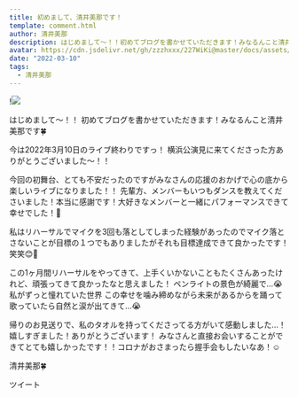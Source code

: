 ```yaml
---
title: 初めまして、清井美那です！
template: comment.html
author: 清井美那
description: はじめまして〜！！初めてブログを書かせていただきます！みなるんこと清井美那です🍀今は2022年3月10日のライブ終わりですっ！横浜公演見に来てくださった方ありがとうございました〜！！今回の...
avatar: https://cdn.jsdelivr.net/gh/zzzhxxx/227WiKi@master/docs/assets/photo/avatar/mina.jpg
date: "2022-03-10"
tags:
  - 清井美那
---
```


!![](https://cdn.jsdelivr.net/gh/227WiKi/227WiKi-image@master/blog-image/mina-2022-03-10_1.jpg)





はじめまして〜！！
初めてブログを書かせていただきます！みなるんこと清井美那です🍀

今は2022年3月10日のライブ終わりですっ！
横浜公演見に来てくださった方ありがとうございました〜！！

今回の初舞台、とても不安だったのですがみなさんの応援のおかげで心の底から楽しいライブになりました！！
先輩方、メンバーもいつもダンスを教えてくださいました！本当に感謝です！大好きなメンバーと一緒にパフォーマンスできて幸せでした！🥰

私はリハーサルでマイクを3回も落としてしまった経験があったのでマイク落とさないことが目標の１つでもありましたがそれも目標達成できて良かったです！笑笑😊💪

この1ヶ月間リハーサルをやってきて、上手くいかないこともたくさんあったけれど、頑張ってきて良かったなと思えました！
ペンライトの景色が綺麗で…😭
私がずっと憧れていた世界
この幸せを噛み締めながら未来があるからを踊って歌っていたら自然と涙が出てきて…😭

帰りのお見送りで、私のタオルを持ってくださってる方がいて感動しました…！嬉しすぎました！ありがとうございます！
みなさんと直接お会いすることができてとても嬉しかったです！！コロナがおさまったら握手会もしたいなあ！☺️


清井美那🍀


ツイート



